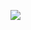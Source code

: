![](https://github-readme-stats.vercel.app/api/top-langs/?username=sagarreddypatil&hide=TypeScript&theme=github_dark)
